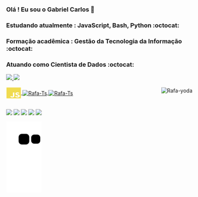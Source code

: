### Olá ! Eu sou o Gabriel Carlos 👋

### Estudando atualmente : JavaScript, Bash, Python :octocat: 

### Formação acadêmica : Gestão da Tecnologia da Informação :octocat:

### Atuando como Cientista de Dados :octocat:

<div>
  <a href="https://github.com/gbcode98">
  <img height="145em" src="https://github-readme-stats.vercel.app/api?username=gbcode98&show_icons=true&theme=nightowl&include_all_commits=true&count_private=true"/>
  <img height="145em" src="https://github-readme-stats.vercel.app/api/top-langs/?username=gbcode98&layout=compact&langs_count=7&theme=nightowl"/>
</div> 
  
  <div style="display: inline_block"><br>
  <img align="center" alt="Rafa-Js" height="30" width="40" src="https://raw.githubusercontent.com/devicons/devicon/master/icons/javascript/javascript-plain.svg">
  <img align="center" alt="Rafa-Ts" height="30" width="40" src="https://cdn.discordapp.com/attachments/783823259988131901/882952230792228884/mysql.png">
  <img align="center" alt="Rafa-Ts" height="40" width="40" src="https://cdn.discordapp.com/attachments/783823259988131901/882952603502272582/gnu-bash.png">
  <img align="right" alt="Rafa-yoda" src="https://cdn.discordapp.com/attachments/783823259988131901/882943804682944622/ezgif.com-gif-maker_1.gif">
</div>
 
##

 </div>
 <a href="https://www.youtube.com/channel/UCdvYPSKWqpTurQWk7V0Lfkg" target="_blank"><img src="https://img.shields.io/badge/YouTube-FF0000?style=for-the-badge&logo=youtube&logoColor=white" target="_blank"></a>
  <a href="https://instagram.com/" target="_blank"><img src="https://img.shields.io/badge/-Instagram-%23E4405F?style=for-the-badge&logo=instagram&logoColor=white" target="_blank"></a>
 	<a href="https://www.twitch.tv/dammitbiel" target="_blank"><img src="https://img.shields.io/badge/Twitch-9146FF?style=for-the-badge&logo=twitch&logoColor=white" target="_blank"></a>
  <a href = "mailto:gabrielcarlossocial@gmail.com"><img src="https://img.shields.io/badge/-Gmail-%23333?style=for-the-badge&logo=gmail&logoColor=white" target="_blank"></a>
  <a href="https://www.linkedin.com/in/gabriel-carlos-3312b21b9/" target="_blank"><img src="https://img.shields.io/badge/-LinkedIn-%230077B5?style=for-the-badge&logo=linkedin&logoColor=white" target="_blank"></a> 
  
![Snake animation](https://github.com/gbcode98/gbcode98/blob/output/github-contribution-grid-snake.svg)


 </div>
